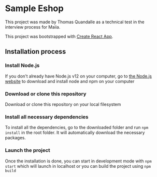 # Sample Eshop

This project was made by Thomas Quandalle as a technical test in the interview process for Maiia.

This project was bootstrapped with [Create React App](https://github.com/facebook/create-react-app).

## Installation process

### Install Node.js

If you don't already have Node.js v12 on your computer, go to [the Node.js website](https://nodejs.org/en/download/) to
download and install node and npm on your computer

### Download or clone this repository

Download or clone this repository on your local filesystem

### Install all necessary dependencies

To install all the dependencies, go to the downloaded folder and run ```npm install``` in the root folder. It will 
automatically download the necessary packages.

### Launch the project
Once the installation is done, you can start in development mode with ```npm start``` which will launch in localhost or 
you can build the project using ```npm build```


